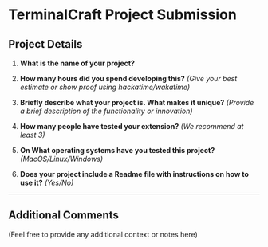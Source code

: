 # TerminalCraft Project Submission
 
 ## Project Details
 
 1. **What is the name of your project?**
 
 2. **How many hours did you spend developing this?**
    _(Give your best estimate or show proof using hackatime/wakatime)_
 
 3. **Briefly describe what your project is. What makes it unique?**
    _(Provide a brief description of the functionality or innovation)_
 
 4. **How many people have tested your extension?**
    _(We recommend at least 3)_
 
 5. **On What operating systems have you tested this project?**
    _(MacOS/Linux/Windows)_
 
 6. **Does your project include a Readme file with instructions on how to use it?**
    _(Yes/No)_
 
 ---
 
 ## Additional Comments
 
 (Feel free to provide any additional context or notes here)
